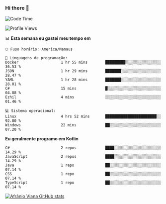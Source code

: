 ### Hi there 👋

<!--
**afranio-viana/afranio-viana** is a ✨ _special_ ✨ repository because its `README.md` (this file) appears on your GitHub profile.

Here are some ideas to get you started:

- 🔭 I’m currently working on ...
- 🌱 I’m currently learning ...
- 👯 I’m looking to collaborate on ...
- 🤔 I’m looking for help with ...
- 💬 Ask me about ...
- 📫 How to reach me: ...
- 😄 Pronouns: ...
- ⚡ Fun fact: ...
-->
<!--START_SECTION:waka-->
![Code Time](http://img.shields.io/badge/Code%20Time-194%20hrs%2027%20mins-blue)

![Profile Views](http://img.shields.io/badge/Visualizac%C3%B5es%20do%20perfil-0-blue)

📊 **Esta semana eu gastei meu tempo em** 

```text
🕑︎ Fuso horário: America/Manaus

💬 Linguagens de programação: 
Docker                   1 hr 55 mins        █████████░░░░░░░░░░░░░░░░   36.53 % 
JSON                     1 hr 29 mins        ███████░░░░░░░░░░░░░░░░░░   28.47 % 
YAML                     1 hr 28 mins        ███████░░░░░░░░░░░░░░░░░░   28.01 % 
C#                       15 mins             █░░░░░░░░░░░░░░░░░░░░░░░░   04.88 % 
Ezhil                    4 mins              ░░░░░░░░░░░░░░░░░░░░░░░░░   01.46 % 

💻 Sistema operacional: 
Linux                    4 hrs 52 mins       ███████████████████████░░   92.80 % 
Windows                  22 mins             ██░░░░░░░░░░░░░░░░░░░░░░░   07.20 % 
```

**Eu geralmente programo em Kotlin** 

```text
C#                       2 repos             ████░░░░░░░░░░░░░░░░░░░░░   14.29 % 
JavaScript               2 repos             ████░░░░░░░░░░░░░░░░░░░░░   14.29 % 
Java                     1 repo              ██░░░░░░░░░░░░░░░░░░░░░░░   07.14 % 
CSS                      1 repo              ██░░░░░░░░░░░░░░░░░░░░░░░   07.14 % 
TypeScript               1 repo              ██░░░░░░░░░░░░░░░░░░░░░░░   07.14 % 
```




<!--END_SECTION:waka-->
[![Afrânio Viana GitHub stats](https://github-readme-stats.vercel.app/api?username=afranio-viana)](https://github.com/anuraghazra/github-readme-stats)
